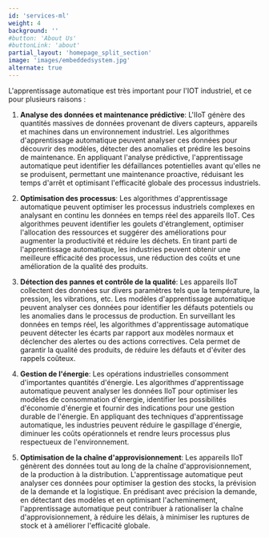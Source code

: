 ```yaml
---
id: 'services-ml'
weight: 4
background: ''
#button: 'About Us'
#buttonLink: 'about'
partial_layout: 'homepage_split_section'
image: 'images/embeddedsystem.jpg'
alternate: true
---
```

L'apprentissage automatique est très important pour l'IOT industriel, et ce pour plusieurs raisons : 

 

1. **Analyse des données et maintenance prédictive**: L'IIoT génère des quantités massives de données provenant de divers capteurs, appareils et machines dans un environnement industriel. Les algorithmes d'apprentissage automatique peuvent analyser ces données pour découvrir des modèles, détecter des anomalies et prédire les besoins de maintenance. En appliquant l'analyse prédictive, l'apprentissage automatique peut identifier les défaillances potentielles avant qu'elles ne se produisent, permettant une maintenance proactive, réduisant les temps d'arrêt et optimisant l'efficacité globale des processus industriels. 

 

2. **Optimisation des processus**: Les algorithmes d'apprentissage automatique peuvent optimiser les processus industriels complexes en analysant en continu les données en temps réel des appareils IIoT. Ces algorithmes peuvent identifier les goulets d'étranglement, optimiser l'allocation des ressources et suggérer des améliorations pour augmenter la productivité et réduire les déchets. En tirant parti de l'apprentissage automatique, les industries peuvent obtenir une meilleure efficacité des processus, une réduction des coûts et une amélioration de la qualité des produits. 

 

3. **Détection des pannes et contrôle de la qualité**: Les appareils IIoT collectent des données sur divers paramètres tels que la température, la pression, les vibrations, etc. Les modèles d'apprentissage automatique peuvent analyser ces données pour identifier les défauts potentiels ou les anomalies dans le processus de production. En surveillant les données en temps réel, les algorithmes d'apprentissage automatique peuvent détecter les écarts par rapport aux modèles normaux et déclencher des alertes ou des actions correctives. Cela permet de garantir la qualité des produits, de réduire les défauts et d'éviter des rappels coûteux. 

 

4. **Gestion de l'énergie**: Les opérations industrielles consomment d'importantes quantités d'énergie. Les algorithmes d'apprentissage automatique peuvent analyser les données IIoT pour optimiser les modèles de consommation d'énergie, identifier les possibilités d'économie d'énergie et fournir des indications pour une gestion durable de l'énergie. En appliquant des techniques d'apprentissage automatique, les industries peuvent réduire le gaspillage d'énergie, diminuer les coûts opérationnels et rendre leurs processus plus respectueux de l'environnement. 

 

5. **Optimisation de la chaîne d'approvisionnement**: Les appareils IIoT génèrent des données tout au long de la chaîne d'approvisionnement, de la production à la distribution. L'apprentissage automatique peut analyser ces données pour optimiser la gestion des stocks, la prévision de la demande et la logistique. En prédisant avec précision la demande, en détectant des modèles et en optimisant l'acheminement, l'apprentissage automatique peut contribuer à rationaliser la chaîne d'approvisionnement, à réduire les délais, à minimiser les ruptures de stock et à améliorer l'efficacité globale. 